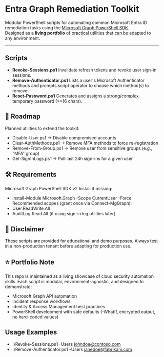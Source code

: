 # Entra Graph Remediation Toolkit

Modular PowerShell scripts for automating common Microsoft Entra ID remediation tasks using the [Microsoft Graph PowerShell SDK](https://learn.microsoft.com/en-us/powershell/microsoftgraph/overview).  
Designed as a **living portfolio** of practical utilities that can be adapted to any environment.

---

## Scripts
-  **Revoke-Sessions.ps1**
    Invalidate refresh tokens and revoke user sign-in sessions.
-  **Remove-Authenticator.ps1**
    Lists a user's Microsoft Authenticator methods and prompts script operator to choose which method(s) to remove.
-  **Reset-Password.ps1**
    Generates and assigns a strong/complex temporary password (>=16 chars).

## 🚧 Roadmap

Planned utilities to extend the toolkit:
- Disable-User.ps1 → Disable compromised accounts
- Clear-AuthMethods.ps1 → Remove MFA methods to force re-registration
- Remove-From-Group.ps1 → Remove user from sensitive groups (e.g., “MFA” group)
- Get-SignInLogs.ps1 → Pull last 24h sign-ins for a given user

## 🛠️ Requirements

Microsoft Graph PowerShell SDK v2
Install if missing:
- Install-Module Microsoft.Graph -Scope CurrentUser -Force
Recommended scopes (grant once via Connect-MgGraph):
- User.ReadWrite.All
- AuditLog.Read.All (if using sign-in log utilities later)

## 📜 Disclaimer

These scripts are provided for educational and demo purposes.
Always test in a non-production tenant before adapting for production use.

## ⭐ Portfolio Note

This repo is maintained as a living showcase of cloud security automation skills.
Each script is modular, environment-agnostic, and designed to demonstrate:
- Microsoft Graph API automation
- Incident response workflows
- Identity & Access Management best practices
- PowerShell development with safe defaults (-WhatIf, encrypted output, no hard-coded values)
 
## Usage Examples
-    .\Revoke-Sessions.ps1 -Users johndoe@contoso.com
-    .\Remove-Authenticator.ps1 -Users janedoe@fabrikam.com
